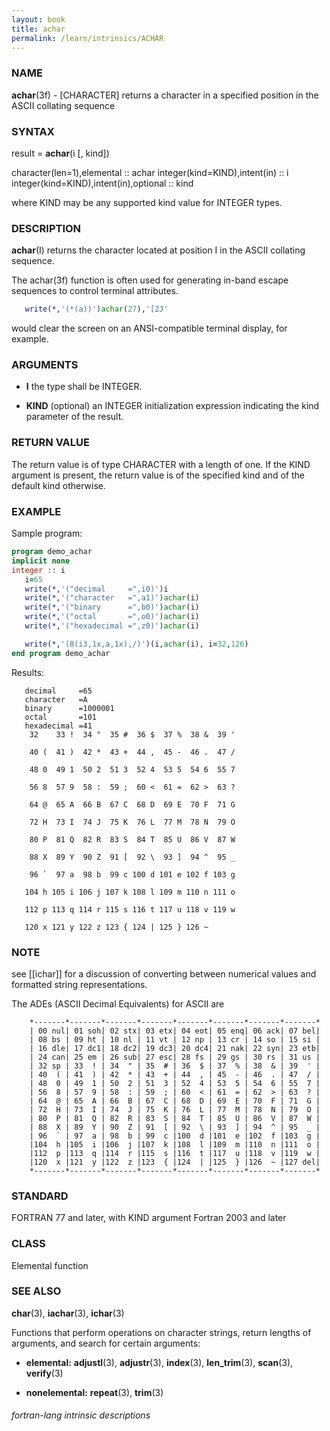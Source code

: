 ```yaml
---
layout: book
title: achar
permalink: /learn/intrinsics/ACHAR
---
```

### NAME

__achar__(3f) - \[CHARACTER\] returns a character in a specified position in the ASCII collating sequence

### SYNTAX

result = __achar__(i \[, kind\])

   character(len=1),elemental :: achar
   integer(kind=KIND),intent(in) :: i
   integer(kind=KIND),intent(in),optional :: kind

where KIND may be any supported kind value for INTEGER types.

### DESCRIPTION

__achar__(I) returns the character located at position I in the ASCII
collating sequence.

The achar(3f) function is often used for generating in-band escape
sequences to control terminal attributes.
```fortran
   write(*,'(*(a))')achar(27),'[2J'
```
would clear the screen on an ANSI-compatible terminal display, for
example.

### ARGUMENTS

  - __I__
    the type shall be INTEGER.

  - __KIND__
    (optional) an INTEGER initialization expression indicating the kind
    parameter of the result.

### RETURN VALUE

The return value is of type CHARACTER with a length of one. If the KIND
argument is present, the return value is of the specified kind and of
the default kind otherwise.

### EXAMPLE

Sample program:

```fortran
program demo_achar
implicit none
integer :: i
   i=65
   write(*,'("decimal     =",i0)')i
   write(*,'("character   =",a1)')achar(i)
   write(*,'("binary      =",b0)')achar(i)
   write(*,'("octal       =",o0)')achar(i)
   write(*,'("hexadecimal =",z0)')achar(i)

   write(*,'(8(i3,1x,a,1x),/)')(i,achar(i), i=32,126)
end program demo_achar
```
Results:
```
   decimal     =65
   character   =A
   binary      =1000001
   octal       =101
   hexadecimal =41
    32    33 !  34 "  35 #  36 $  37 %  38 &  39 '
   
    40 (  41 )  42 *  43 +  44 ,  45 -  46 .  47 /
   
    48 0  49 1  50 2  51 3  52 4  53 5  54 6  55 7
   
    56 8  57 9  58 :  59 ;  60 <  61 =  62 >  63 ?
   
    64 @  65 A  66 B  67 C  68 D  69 E  70 F  71 G
   
    72 H  73 I  74 J  75 K  76 L  77 M  78 N  79 O
   
    80 P  81 Q  82 R  83 S  84 T  85 U  86 V  87 W
   
    88 X  89 Y  90 Z  91 [  92 \  93 ]  94 ^  95 _
   
    96 `  97 a  98 b  99 c 100 d 101 e 102 f 103 g
   
   104 h 105 i 106 j 107 k 108 l 109 m 110 n 111 o
   
   112 p 113 q 114 r 115 s 116 t 117 u 118 v 119 w
   
   120 x 121 y 122 z 123 { 124 | 125 } 126 ~
```
### NOTE

see \[\[ichar\]\] for a discussion of converting between numerical
values and formatted string representations.

The ADEs (ASCII Decimal Equivalents) for ASCII are

```
    *-------*-------*-------*-------*-------*-------*-------*-------*
    | 00 nul| 01 soh| 02 stx| 03 etx| 04 eot| 05 enq| 06 ack| 07 bel|
    | 08 bs | 09 ht | 10 nl | 11 vt | 12 np | 13 cr | 14 so | 15 si |
    | 16 dle| 17 dc1| 18 dc2| 19 dc3| 20 dc4| 21 nak| 22 syn| 23 etb|
    | 24 can| 25 em | 26 sub| 27 esc| 28 fs | 29 gs | 30 rs | 31 us |
    | 32 sp | 33  ! | 34  " | 35  # | 36  $ | 37  % | 38  & | 39  ' |
    | 40  ( | 41  ) | 42  * | 43  + | 44  , | 45  - | 46  . | 47  / |
    | 48  0 | 49  1 | 50  2 | 51  3 | 52  4 | 53  5 | 54  6 | 55  7 |
    | 56  8 | 57  9 | 58  : | 59  ; | 60  < | 61  = | 62  > | 63  ? |
    | 64  @ | 65  A | 66  B | 67  C | 68  D | 69  E | 70  F | 71  G |
    | 72  H | 73  I | 74  J | 75  K | 76  L | 77  M | 78  N | 79  O |
    | 80  P | 81  Q | 82  R | 83  S | 84  T | 85  U | 86  V | 87  W |
    | 88  X | 89  Y | 90  Z | 91  [ | 92  \ | 93  ] | 94  ^ | 95  _ |
    | 96  ` | 97  a | 98  b | 99  c |100  d |101  e |102  f |103  g |
    |104  h |105  i |106  j |107  k |108  l |109  m |110  n |111  o |
    |112  p |113  q |114  r |115  s |116  t |117  u |118  v |119  w |
    |120  x |121  y |122  z |123  { |124  | |125  } |126  ~ |127 del|
    *-------*-------*-------*-------*-------*-------*-------*-------*
```

### STANDARD

FORTRAN 77 and later, with KIND argument Fortran 2003 and later

### CLASS

Elemental function

### SEE ALSO

__char__(3), __iachar__(3), __ichar__(3)

Functions that perform operations on character strings, return lengths
of arguments, and search for certain arguments:

  - __elemental:__
    __adjustl__(3), __adjustr__(3), __index__(3), __len\_trim__(3),
    __scan__(3), __verify__(3)

  - __nonelemental:__
    __repeat__(3), __trim__(3)

###### fortran-lang intrinsic descriptions

